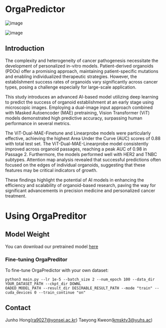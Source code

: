 # OrgaPredictor
<img alt="image" src="https://github.com/ghdwnsgh852/orgapredictor/assets/29062695/3e75b61d-2955-440c-a271-bcd8d8766852"><br>

<img alt="image" src="https://github.com/ghdwnsgh852/orgapredictor/assets/29062695/a44993d2-809f-468c-a237-20e9d6d59276">



## Introduction

The complexity and heterogeneity of cancer pathogenesis necessitate the development of personalized in-vitro models. Patient-derived organoids (PDOs) offer a promising approach, maintaining patient-specific mutations and enabling individualized therapeutic strategies. However, the establishment success rates of organoids vary significantly across cancer types, posing a challenge especially for large-scale application. 

This study introduces an advanced AI-based model utilizing deep learning to predict the success of organoid establishment at an early stage using microscopic images. Employing a dual-image input approach combined with Masked Autoencoder (MAE) pretraining, Vision Transformer (ViT) models demonstrated high predictive accuracy, surpassing human performance in several metrics. 

The ViT-Dual-MAE-Finetune and Linearprobe models were particularly effective, achieving the highest Area Under the Curve (AUC) scores of 0.88 with total test set. The ViT-Dual-MAE-Linearprobe model consistently improved across organoid passages, reaching a peak AUC of 0.98 in Passage 2. Furthermore, the models performed well with HER2 and TNBC subtypes. Attention map analysis revealed that successful predictions often focused on the edges of individual organoids, suggesting that these features may be critical indicators of growth. 

These findings highlight the potential of AI models in enhancing the efficiency and scalability of organoid-based research, paving the way for significant advancements in precision medicine and personalized cancer treatment.



# Using OrgaPreditor


## Model Weight

You can download our pretrained model [here](https://drive.google.com/drive/folders/147yj6spRwFj_dgMgdvVzxT7VM96X-F2N?usp=sharing)


### Fine-tuning OrgaPreditor
To fine-tune OrgaPredictor with your own dataset:

```
python3 main.py --lr 1e-5 --batch_size 2 --num_epoch 100 --data_dir YOUR_DATASET_PATH --ckpt_dir DOWNL
OADED_MODEL_PATH --result_dir DESIRABLE_RESULT_PATH --mode "train" --cuda_devices 0 --train_continue "on"
```

## Contact
Junho Hong(ra9027@yonsei.ac.kr) Taeyong Kweon(kmskty3@yuhs.ac)

